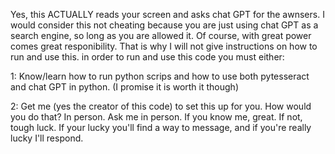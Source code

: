 Yes, this ACTUALLY reads your screen and asks chat GPT for the awnsers.
I would consider this not cheating because you are just using chat GPT as a search engine, so long as you are allowed it.
Of course, with great power comes great responibility. That is why I will not give instructions on how to run and use this. in order to run and use this code you must either:

1: Know/learn how to run python scrips and how to use both pytesseract and chat GPT in python. (I promise it is worth it though)

2: Get me (yes the creator of this code) to set this up for you. How would you do that? In person. Ask me in person. If you know me, great. If not, tough luck.
If your lucky you'll find a way to message, and if you're really lucky I'll respond.
